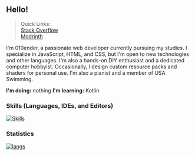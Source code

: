 ## Hello!

> Quick Links:<br>
[Stack Overflow](https://stackoverflow.com/users/27406044/010ender)<br>
[Modrinth](https://modrinth.com/user/10LinesOfCode)

I'm 010ender, a passionate web developer currently pursuing my studies. I specialize in JavaScript, HTML, and CSS, but I'm open to new technologies and other languages. I'm also a hands-on DIY enthusiast and a dedicated computer hobbyist. Occasionally, I design custom resource packs and shaders for personal use.
I'm also a pianist and a member of USA Swimming.

**I'm doing:** nothing
**I'm learning:** Kotlin

### Skills (Languages, IDEs, and Editors)
[![Skills](https://skillicons.dev/icons?i=js,html,css,bash,robloxstudio,godo,vscodet&theme=dark)](https://skillicons.dev)

### Statistics
[![langs](https://github-readme-stats.vercel.app/api/top-langs/?username=010ender&theme=ambient_gradient)](https://github.com/anuraghazra/github-readme-stats)


